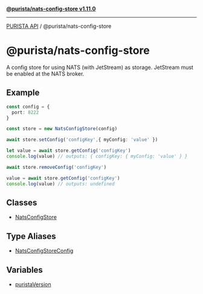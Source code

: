 [**@purista/nats-config-store v1.11.0**](README.md)

***

[PURISTA API](../../packages.md) / @purista/nats-config-store

# @purista/nats-config-store

A config store for using NATS (with JetStream) as storage.
JetStream must be enabled at the NATS broker.

## Example

```typescript
const config = {
  port: 8222
}

const store = new NatsConfigStore(config)

await store.setConfig('configKey',{ myConfig: 'value' })

let value = await store.getConfig('configKey')
console.log(value) // outputs: { configKey: { myConfig: 'value' } }

await store.removeConfig('configKey')

value = await store.getConfig('configKey')
console.log(value) // outputs: undefined
```

## Classes

- [NatsConfigStore](classes/NatsConfigStore.md)

## Type Aliases

- [NatsConfigStoreConfig](type-aliases/NatsConfigStoreConfig.md)

## Variables

- [puristaVersion](variables/puristaVersion.md)
